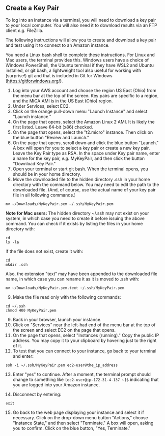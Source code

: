 ## Create a Key Pair

To log into an instance via a terminal, you will need to download a key pair to your local computer. You will also need it to download results via an FTP client *e.g.* FileZilla.  

The following instructions will allow you to create and download a key pair and test using it to connect to an Amazon instance.  

You need a Linux bash shell to complete these instructions. For Linux and Mac users, the terminal provides this. Windows users have a choice of Windows PowerShell, the Ubuntu terminal if they have WSL2 and Ubuntu installed, or git bash, a lightweight tool also useful for working with (surprise!) git and that is included in Git for Windows (https://gitforwindows.org/).  

1. Log into your AWS account and choose the region US East (Ohio) from the menu bar at the top of the screen. Key pairs are specific to a region, and the MiGA AMI is in the US East (Ohio) region.  
1. Under Services, select EC2.  
1. Click on the orange pull-down menu "Launch Instance" and select "Launch instance."  
1. On the page that opens, select the Amazon Linux 2 AMI. It is likely the first listed. Leave 64-bit (x86) checked.  
1. On the page that opens, select  the "t2.micro" instance. Then click on the blue button  "Review and Launch."  
1. On the page that opens, scroll down and click the blue button "Launch." A box will open for you to select a key pair or create a new key pair. Leave the Key Pair type as RSA. In the space under Key pair name, enter a name for the key pair, *e.g.* MyKeyPair, and then click the button "Download Key Pair."   
1. Open your terminal or start git bash. When the terminal opens, you should be in your home directory. 
1. Move the downloaded file to the hidden directory .ssh in your home directory with the command below. You may need to edit the path to the downloaded file. (And, of course, use the actual name of your key pair file in all following commands.) 

```
mv ~/Downloads/MyKeyPair.pem ~/.ssh/MyKeyPair.pem
```
**Note for Mac users:** The hidden directory ~/.ssh may not exist on your system, in which case you need to create it before issuing the above command. You can check if it exists by listing the files in your home directory with:  

```
cd
ls -la
```

If the file does not exist, create it with:  

```
cd 
mkdir .ssh
```

Also, the extension "text" may have been appended to the downloaded file name, in which case you can rename it as it is moved to .ssh with:  

```
mv ~/Downloads/MyKeyPair.pem.text ~/.ssh/MyKeyPair.pem
```

9. Make the file read only with the following commands:

```
cd ~/.ssh
chmod 400 MyKeyPair.pem
```

9. Back in your browser, launch your instance.  
10. Click on "Services" near the left-had end of the menu bar at the top of the screen and select EC2 on the page that opens.  
11. On the page that opens, select "Instances (running)." Copy the public IP address. You may copy it to your clipboard by hovering just to the right of it.  
12. To test that you can connect to your instance, go back to your terminal and enter:  

```
ssh -i ~/.ssh/MyKeyPair.pem ec2-user@the_ip_address
```
13. Enter "yes" to continue. After a moment, the terminal prompt should change to something like `[ec2-user@ip-172-31-4-137 ~]$` indicating that you are logged into your Amazon instance.

14. Disconnect by entering:  

```
exit
```
15. Go back to the web page displaying your instance and select it if necessary. Click on the drop-down menu button "Actions," choose "Instance State," and then select "Terminate." A box will open, asking you to confirm. Click on the blue button, "Yes, Terminate."
